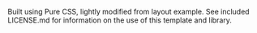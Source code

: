 Built using Pure CSS, lightly modified from layout example. See included LICENSE.md for information on the use of this template and library. 
